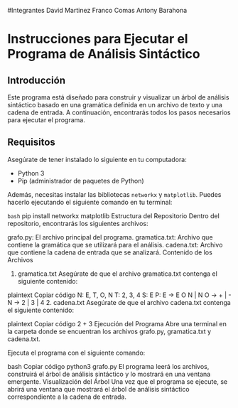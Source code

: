 #Integrantes
David Martinez
Franco Comas
Antony Barahona

# Instrucciones para Ejecutar el Programa de Análisis Sintáctico

## Introducción

Este programa está diseñado para construir y visualizar un árbol de análisis sintáctico basado en una gramática definida en un archivo de texto y una cadena de entrada. A continuación, encontrarás todos los pasos necesarios para ejecutar el programa.

## Requisitos

Asegúrate de tener instalado lo siguiente en tu computadora:

- Python 3
- Pip (administrador de paquetes de Python)

Además, necesitas instalar las bibliotecas `networkx` y `matplotlib`. Puedes hacerlo ejecutando el siguiente comando en tu terminal:

`bash`
pip install networkx matplotlib
Estructura del Repositorio
Dentro del repositorio, encontrarás los siguientes archivos:

grafo.py: El archivo principal del programa.
gramatica.txt: Archivo que contiene la gramática que se utilizará para el análisis.
cadena.txt: Archivo que contiene la cadena de entrada que se analizará.
Contenido de los Archivos
1. gramatica.txt
Asegúrate de que el archivo gramatica.txt contenga el siguiente contenido:

plaintext
Copiar código
N: E, T, O, N
T: 2, 3, 4
S: E
P:
E -> E O N | N
O -> + | -
N -> 2 | 3 | 4
2. cadena.txt
Asegúrate de que el archivo cadena.txt contenga el siguiente contenido:

plaintext
Copiar código
2 + 3
Ejecución del Programa
Abre una terminal en la carpeta donde se encuentran los archivos grafo.py, gramatica.txt y cadena.txt.

Ejecuta el programa con el siguiente comando:

bash
Copiar código
python3 grafo.py
El programa leerá los archivos, construirá el árbol de análisis sintáctico y lo mostrará en una ventana emergente.
Visualización del Árbol
Una vez que el programa se ejecute, se abrirá una ventana que mostrará el árbol de análisis sintáctico correspondiente a la cadena de entrada.
